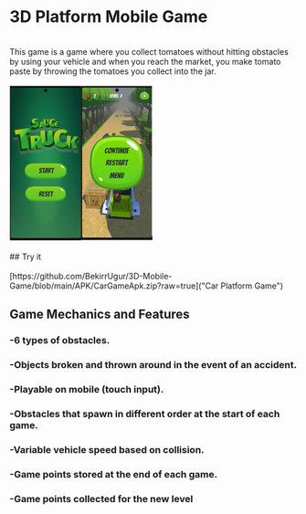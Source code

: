 # 3D Platform Mobile Game

<br/>
This game is a game where you collect tomatoes without hitting obstacles by using your vehicle and when you reach the market, you make tomato paste by throwing the tomatoes you collect into the jar.
<br/>

<br/>
<img src="https://github.com/BekirrUgur/3D-Mobile-Game/blob/main/Presentation/carGame-j-1.PNG" width="250px">
<br/>

<br/>
## Try it
<br/>

<br/>
[https://github.com/BekirrUgur/3D-Mobile-Game/blob/main/APK/CarGameApk.zip?raw=true]("Car Platform Game")
<br/>

## Game Mechanics and Features
### -6 types of obstacles.
### -Objects broken and thrown around in the event of an accident.
### -Playable on mobile (touch input).
### -Obstacles that spawn in different order at the start of each game.
### -Variable vehicle speed based on collision.
### -Game points stored at the end of each game.
### -Game points collected for the new level







